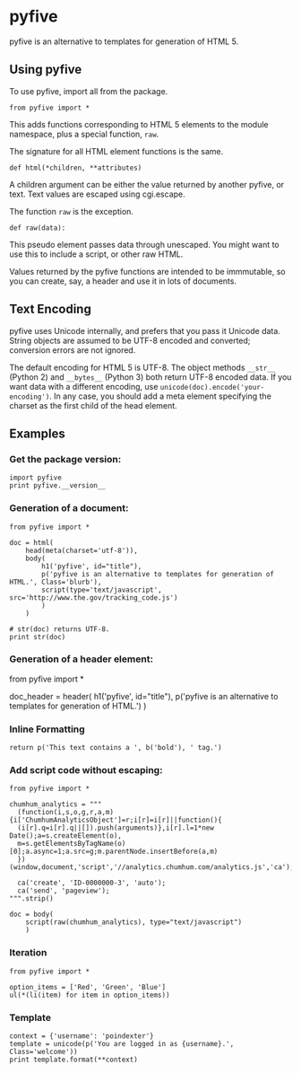 # pyfive

pyfive is an alternative to templates for generation of HTML 5. 


## Using pyfive

To use pyfive, import all from the package.

    from pyfive import *

This adds functions corresponding to HTML 5 elements to the module namespace, plus a special function, 
`raw`.

The signature for all HTML element functions is the same.

    def html(*children, **attributes)
    
A children argument can be either the value returned by another pyfive, or text. Text 
values are escaped using cgi.escape.

The function `raw` is the exception.

    def raw(data):
    
This pseudo element passes data through unescaped.  You might want to use this to include 
a script, or other raw HTML.

Values returned by the pyfive functions are intended to be immmutable, so you can 
create, say, a header and use it in lots of documents.

    
## Text Encoding

pyfive uses Unicode internally, and prefers that you pass it Unicode data.  String 
objects are assumed to be UTF-8 encoded and converted; conversion errors are not ignored.

The default encoding for HTML 5 is UTF-8.  The object methods `__str__` (Python 2) and `__bytes__` 
(Python 3) both return UTF-8 encoded data.  If you want data with a different encoding, 
use `unicode(doc).encode('your-encoding')`.  In any case, you should add a meta element 
specifying the charset as the first child of the head element.


## Examples

### Get the package version:

    import pyfive
    print pyfive.__version__

### Generation of a document:

    from pyfive import *

    doc = html(
        head(meta(charset='utf-8')),
        body(
            h1('pyfive', id="title"), 
            p('pyfive is an alternative to templates for generation of HTML.', Class='blurb'), 
            script(type='text/javascript', src='http://www.the.gov/tracking_code.js')
            )
        )

    # str(doc) returns UTF-8.
    print str(doc)
    

### Generation of a header element:

from pyfive import *

doc_header = header(
    h1('pyfive', id="title"), 
    p('pyfive is an alternative to templates for generation of HTML.')
    )


### Inline Formatting

    return p('This text contains a ', b('bold'), ' tag.')


### Add script code without escaping:

    from pyfive import *

    chumhum_analytics = """
      (function(i,s,o,g,r,a,m){i['ChumhumAnalyticsObject']=r;i[r]=i[r]||function(){
      (i[r].q=i[r].q||[]).push(arguments)},i[r].l=1*new Date();a=s.createElement(o),
      m=s.getElementsByTagName(o)[0];a.async=1;a.src=g;m.parentNode.insertBefore(a,m)
      })(window,document,'script','//analytics.chumhum.com/analytics.js','ca');

      ca('create', 'ID-0000000-3', 'auto');
      ca('send', 'pageview');
    """.strip()

    doc = body(
        script(raw(chumhum_analytics), type="text/javascript")
        )
    
### Iteration

    from pyfive import *

    option_items = ['Red', 'Green', 'Blue']
    ul(*(li(item) for item in option_items))


### Template

    context = {'username': 'poindexter'}
    template = unicode(p('You are logged in as {username}.', Class='welcome'))
    print template.format(**context)


